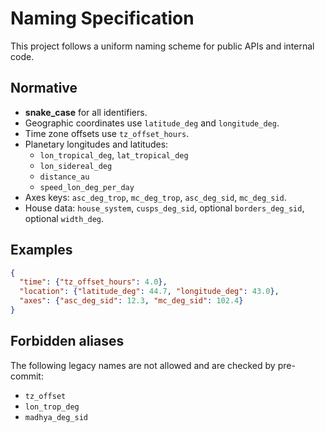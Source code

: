 # Naming Specification

This project follows a uniform naming scheme for public APIs and internal code.

## Normative

- **snake_case** for all identifiers.
- Geographic coordinates use `latitude_deg` and `longitude_deg`.
- Time zone offsets use `tz_offset_hours`.
- Planetary longitudes and latitudes:
  - `lon_tropical_deg`, `lat_tropical_deg`
  - `lon_sidereal_deg`
  - `distance_au`
  - `speed_lon_deg_per_day`
- Axes keys: `asc_deg_trop`, `mc_deg_trop`, `asc_deg_sid`, `mc_deg_sid`.
- House data: `house_system`, `cusps_deg_sid`, optional `borders_deg_sid`, optional `width_deg`.

## Examples

```json
{
  "time": {"tz_offset_hours": 4.0},
  "location": {"latitude_deg": 44.7, "longitude_deg": 43.0},
  "axes": {"asc_deg_sid": 12.3, "mc_deg_sid": 102.4}
}
```

## Forbidden aliases

The following legacy names are not allowed and are checked by pre-commit:

- `tz_offset`
- `lon_trop_deg`
- `madhya_deg_sid`
